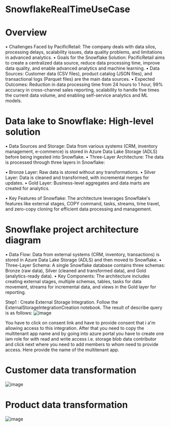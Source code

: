# SnowflakeRealTimeUseCase

# Overview


•	Challenges Faced by PacificRetail: The company deals with data silos, processing delays, scalability issues, data quality problems, and limitations in advanced analytics.
•	Goals for the Snowflake Solution: PacificRetail aims to create a centralized data source, reduce data processing time, improve data quality, and enable advanced analytics and machine learning.
•	Data Sources: Customer data (CSV files), product catalog (JSON files), and transactional logs (Parquet files) are the main data sources.
•	Expected Outcomes: Reduction in data processing time from 24 hours to 1 hour, 99% accuracy in cross-channel sales reporting, scalability to handle five times the current data volume, and enabling self-service analytics and ML models.


# Data lake to Snowflake: High-level solution


•	Data Sources and Storage: Data from various systems (CRM, inventory management, e-commerce) is stored in Azure Data Lake Storage (ADLS) before being ingested into Snowflake.
•	Three-Layer Architecture: The data is processed through three layers in Snowflake:

•	Bronze Layer: Raw data is stored without any transformations.
•	Silver Layer: Data is cleaned and transformed, with incremental merges for updates.
•	Gold Layer: Business-level aggregates and data marts are created for analytics.

•	Key Features of Snowflake: The architecture leverages Snowflake's features like external stages, COPY command, tasks, streams, time travel, and zero-copy cloning for efficient data processing and management.
 

# Snowflake project architecture diagram


•	Data Flow: Data from external systems (CRM, inventory, transactions) is stored in Azure Data Lake Storage (ADLS) and then moved to Snowflake.
•	Three-Layer Schema: A single Snowflake database contains three schemas: Bronze (raw data), Silver (cleaned and transformed data), and Gold (analytics-ready data).
•	Key Components: The architecture includes creating external stages, multiple schemas, tables, tasks for data movement, streams for incremental data, and views in the Gold layer for reporting.



Step1 : Create External Storage Integration. Follow the ExternalStorageIntegrationCreation notebook.
The result of describe query is as follows:
![image](https://github.com/user-attachments/assets/47d68615-c2ee-4313-a67d-2d11f2c95709)

You have to click on consent link and have to provide consent that i a'm allowing access to this integration. After that you need to copy the multitenant app name and by going into azure portal you have to create one iam role for with read and write access i.e. storage blob data contributor and click next where you need to add members to whom need to provide access. Here provide the name of the multitenant app.


# Customer data transformation
![image](https://github.com/user-attachments/assets/b2a3ccd9-b3fd-4faa-a460-b7365d7a57f9)


# Product data transformation
![image](https://github.com/user-attachments/assets/00adf4d1-e6e4-4859-8e5f-37a176338072)










